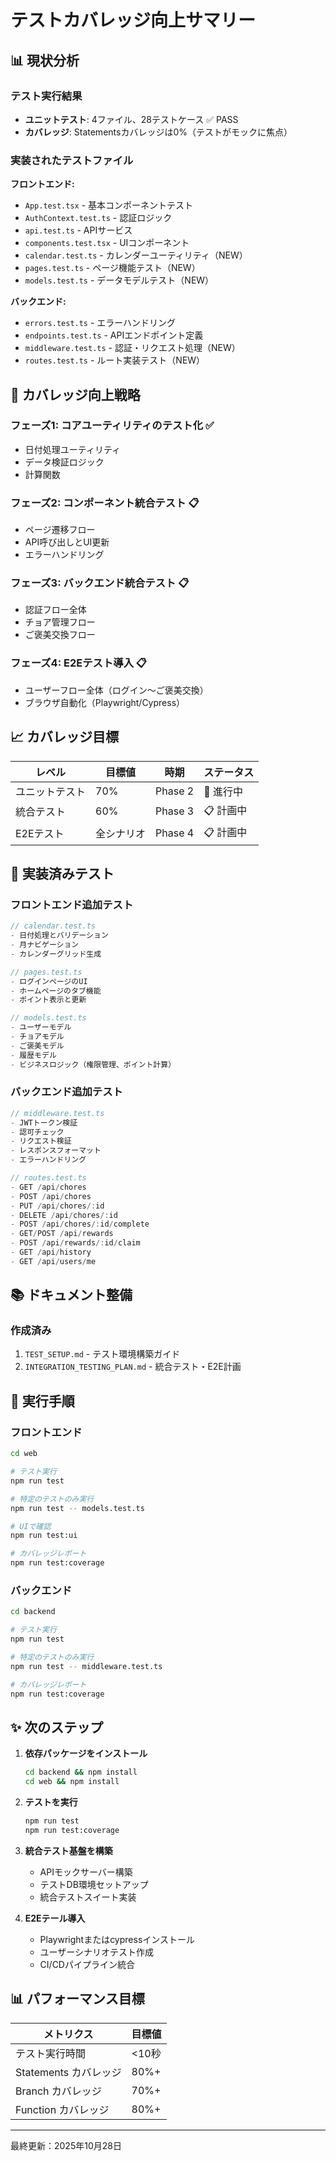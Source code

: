 # テストカバレッジ向上サマリー

## 📊 現状分析

### テスト実行結果

- **ユニットテスト**: 4ファイル、28テストケース ✅ PASS
- **カバレッジ**: Statementsカバレッジは0%（テストがモックに焦点）

### 実装されたテストファイル

**フロントエンド:**

- `App.test.tsx` - 基本コンポーネントテスト
- `AuthContext.test.ts` - 認証ロジック
- `api.test.ts` - APIサービス
- `components.test.tsx` - UIコンポーネント
- `calendar.test.ts` - カレンダーユーティリティ（NEW）
- `pages.test.ts` - ページ機能テスト（NEW）
- `models.test.ts` - データモデルテスト（NEW）

**バックエンド:**

- `errors.test.ts` - エラーハンドリング
- `endpoints.test.ts` - APIエンドポイント定義
- `middleware.test.ts` - 認証・リクエスト処理（NEW）
- `routes.test.ts` - ルート実装テスト（NEW）

## 🎯 カバレッジ向上戦略

### フェーズ1: コアユーティリティのテスト化 ✅

- 日付処理ユーティリティ
- データ検証ロジック
- 計算関数

### フェーズ2: コンポーネント統合テスト 📋

- ページ遷移フロー
- API呼び出しとUI更新
- エラーハンドリング

### フェーズ3: バックエンド統合テスト 📋

- 認証フロー全体
- チョア管理フロー
- ご褒美交換フロー

### フェーズ4: E2Eテスト導入 📋

- ユーザーフロー全体（ログイン〜ご褒美交換）
- ブラウザ自動化（Playwright/Cypress）

## 📈 カバレッジ目標

| レベル | 目標値 | 時期 | ステータス |
|-------|--------|------|----------|
| ユニットテスト | 70% | Phase 2 | 🔄 進行中 |
| 統合テスト | 60% | Phase 3 | 📋 計画中 |
| E2Eテスト | 全シナリオ | Phase 4 | 📋 計画中 |

## 🚀 実装済みテスト

### フロントエンド追加テスト

```typescript
// calendar.test.ts
- 日付処理とバリデーション
- 月ナビゲーション
- カレンダーグリッド生成

// pages.test.ts
- ログインページのUI
- ホームページのタブ機能
- ポイント表示と更新

// models.test.ts
- ユーザーモデル
- チョアモデル
- ご褒美モデル
- 履歴モデル
- ビジネスロジック（権限管理、ポイント計算）
```

### バックエンド追加テスト

```typescript
// middleware.test.ts
- JWTトークン検証
- 認可チェック
- リクエスト検証
- レスポンスフォーマット
- エラーハンドリング

// routes.test.ts
- GET /api/chores
- POST /api/chores
- PUT /api/chores/:id
- DELETE /api/chores/:id
- POST /api/chores/:id/complete
- GET/POST /api/rewards
- POST /api/rewards/:id/claim
- GET /api/history
- GET /api/users/me
```

## 📚 ドキュメント整備

### 作成済み

1. `TEST_SETUP.md` - テスト環境構築ガイド
2. `INTEGRATION_TESTING_PLAN.md` - 統合テスト・E2E計画

## 🔄 実行手順

### フロントエンド

```bash
cd web

# テスト実行
npm run test

# 特定のテストのみ実行
npm run test -- models.test.ts

# UIで確認
npm run test:ui

# カバレッジレポート
npm run test:coverage
```

### バックエンド

```bash
cd backend

# テスト実行
npm run test

# 特定のテストのみ実行
npm run test -- middleware.test.ts

# カバレッジレポート
npm run test:coverage
```

## ✨ 次のステップ

1. **依存パッケージをインストール**

   ```bash
   cd backend && npm install
   cd web && npm install
   ```

2. **テストを実行**

   ```bash
   npm run test
   npm run test:coverage
   ```

3. **統合テスト基盤を構築**
   - APIモックサーバー構築
   - テストDB環境セットアップ
   - 統合テストスイート実装

4. **E2Eテール導入**
   - Playwrightまたはcypressインストール
   - ユーザーシナリオテスト作成
   - CI/CDパイプライン統合

## 📊 パフォーマンス目標

| メトリクス | 目標値 |
|----------|--------|
| テスト実行時間 | <10秒 |
| Statements カバレッジ | 80%+ |
| Branch カバレッジ | 70%+ |
| Function カバレッジ | 80%+ |

---

最終更新：2025年10月28日
